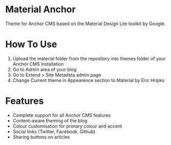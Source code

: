 Material Anchor
=============

Theme for Anchor CMS based on the Material Design Lite toolkit by Google.

How To Use
=============
1. Upload the material folder from the repository into themes folder of your Anchor CMS installation
2. Go to Admin area of your blog
3. Go to Extend > Site Metadata admin page
4. Change Current theme in Appearence section to Material by Eric Hripko

Features
=============
* Complete support for all Anchor CMS features
* Content-aware theming of the blog
* Colour customisation for primary colour and accent
* Social links (Twitter, Facebook, Github)
* Sharing buttons on articles
